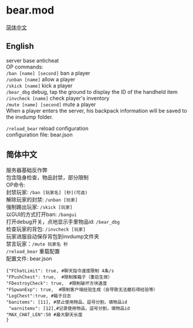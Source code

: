# bear.mod
[简体中文](#%e7%ae%80%e4%bd%93%e4%b8%ad%e6%96%87)
## English
server base anticheat  
OP commands:  
`/ban [name] [second]` ban a player  
`/unban [name]` allow a player  
`/skick [name]` kick a player  
`/bear_dbg` debug, tap the ground to display the ID of the handheld item  
`/invcheck [name]` check player's inventory  
`/mute [name] [second]` mute a player   
When a player enters the server, his backpack information will be saved to the invdump folder.

`/reload_bear` reload configuration  
configuration file: bear.json
## 简体中文
服务器基础反作弊  
包含隐身检查，物品封禁，部分限制  
OP命令:  
封禁玩家: `/ban [玩家名] [秒](可选)`  
解除玩家的封禁: `/unban [玩家]`  
强制踢出玩家: `/skick [玩家]`     
以GUI的方式打开ban: `/bangui`  
打开debug开关，点地显示手里物品id: `/bear_dbg`  
检查玩家的背包: `/invcheck [玩家]`  
玩家进服自动保存背包到invdump文件夹   
禁言玩家：`/mute 玩家名 秒`   
`/reload_bear` 重载配置  
配置文件: bear.json  
```
{"FChatLimit": true, #聊天指令速度限制 4条/s  
"FPushChest": true,  #限制推箱子（重启生效）  
"FDestroyCheck": true,  #限制破坏方块速度  
"FSpwanExp": true,  #限制客户端经验生成（会导致无法磨石得经验等）  
"LogChest":true, #箱子日志  
"banitems": [11], #禁止使用物品，逗号分割，填物品id  
 "warnitems": [12],#记录使用物品，逗号分割，填物品id  
"MAX_CHAT_LEN":50 #最大聊天长度   
} 
```